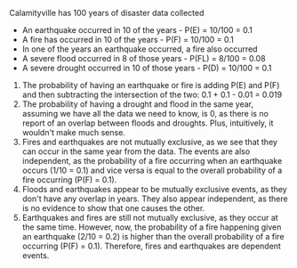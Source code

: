 
Calamityville has 100 years of disaster data collected
- An earthquake occurred in 10 of the years - P(E) = 10/100 = 0.1
- A fire has occurred in 10 of the years - P(F) = 10/100 = 0.1
- In one of the years an earthquake occurred, a fire also occurred
- A severe flood occurred in 8 of those years - P(FL) = 8/100 = 0.08
- A severe drought occurred in 10 of those years - P(D) = 10/100 = 0.1


1. The probability of having an earthquake or fire is adding P(E) and P(F) and then subtracting the intersection of the two: 0.1 + 0.1 - 0.01 = 0.019
2. The probability of having a drought and flood in the same year, assuming we have all the data we need to know, is 0, as there is no report of an overlap between floods and droughts. Plus, intuitively, it wouldn't make much sense.
3. Fires and earthquakes are not mutually exclusive, as we see that they can occur in the same year from the data. The events are also independent, as the probability of a fire occurring when an earthquake occurs (1/10 = 0.1) and vice versa is equal to the overall probability of a fire occurring (P(F) = 0.1).
4. Floods and earthquakes appear to be mutually exclusive events, as they don't have any overlap in years. They also appear independent, as there is no evidence to show that one causes the other.
5. Earthquakes and fires are still not mutually exclusive, as they occur at the same time. However, now, the probability of a fire happening given an earthquake (2/10 = 0.2) is higher than the overall probability of a fire occurring (P(F) = 0.1). Therefore, fires and earthquakes are dependent events.